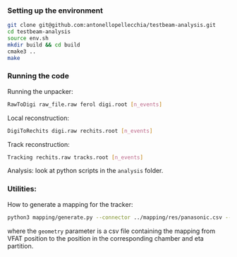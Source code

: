 ### Setting up the environment

```bash
git clone git@github.com:antonellopellecchia/testbeam-analysis.git
cd testbeam-analysis
source env.sh
mkdir build && cd build
cmake3 ..
make
```

### Running the code

Running the unpacker:
```bash
RawToDigi raw_file.raw ferol digi.root [n_events]
```

Local reconstruction:
```bash
DigiToRechits digi.raw rechits.root [n_events]
```

Track reconstruction:
```bash
Tracking rechits.raw tracks.root [n_events]
```

Analysis: look at python scripts in the `analysis` folder.

### Utilities:

How to generate a mapping for the tracker:
```bash
python3 mapping/generate.py --connector ../mapping/res/panasonic.csv --geometry ../mapping/july2022/template.csv tracker_mapping.csv
```
where the `geometry` parameter is a csv file containing the mapping from VFAT position to the position in the corresponding chamber and eta partition.
